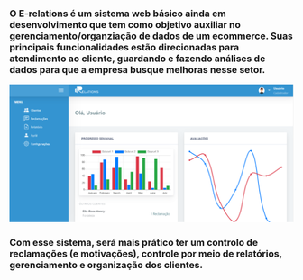 <h3>O E-relations é um sistema web básico ainda em desenvolvimento que tem como objetivo auxiliar no gerenciamento/organziação de dados de um ecommerce. Suas principais funcionalidades estão direcionadas para atendimento ao cliente, guardando e fazendo análises de dados para que a empresa busque melhoras nesse setor.</h3>
<img src="https://github.com/thayanemenezes/E-relations/blob/main/assets/print-1.png">
<h3> Com esse sistema, será mais prático ter um controlo de reclamações (e motivações), controle por meio de relatórios, gerenciamento e organização dos clientes. </h3<
